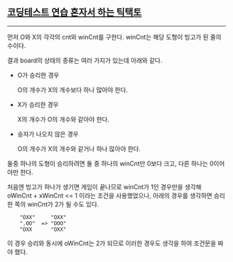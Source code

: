 ## [코딩테스트 연습 혼자서 하는 틱택토](https://school.programmers.co.kr/learn/courses/30/lessons/160585)

---

먼저 O와 X의 각각의 cnt와 winCnt를 구한다. winCnt는 해당 도형이 빙고가 된 줄의 수이다.

결과 board의 상태의 종류는 여러 가지가 있는데 아래와 같다.

- O가 승리한 경우

  O의 개수가 X의 개수보다 하나 많아야 한다.

- X가 승리한 경우

  X의 개수가 O의 개수와 같아야 한다.

- 승자가 나오지 않은 경우

  O의 개수가 X의 개수와 같거나 하나 많아야 한다.

둘중 하나의 도형이 승리하려면 둘 중 하나의 winCnt만 0보다 크고, 다른 하나는 0이어야만 한다.

처음엔 빙고가 하나가 생기면 게임이 끝나므로 winCnt가 1인 경우만을 생각해 oWinCnt + xWinCnt <= 1 이라는 조건을 사용했었으나, 아래의 경우를 생각하면 승리한 쪽의 winCnt가 2가 될 수도 있다.

```
    "OXX"     "OXX"
    ".OO"  => "OOO"
    "OXX      "OXX"
```

이 경우 승리와 동시에 oWinCnt는 2가 되므로 이러한 경우도 생각을 하여 조건문을 짜야 했다.
